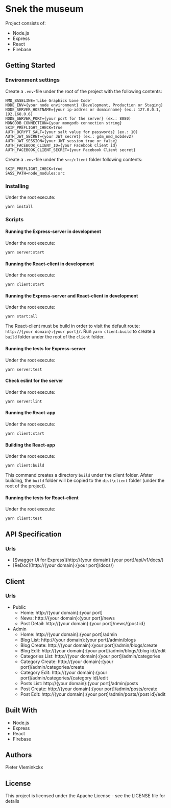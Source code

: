 # Snek the museum

Project consists of:

- Node.js
- Express
- React
- Firebase

## Getting Started

### Environment settings

Create a `.env`-file under the root of the project with the following contents:

```
NMD_BASELINE='Like Graphics Love Code'  
NODE_ENV={your node environment} (Development, Production or Staging)  
NODE_SERVER_HOSTNAME={your ip-addres or domainname} (ex.: 127.0.0.1, 192.168.0.6)  
NODE_SERVER_PORT={your port for the server} (ex.: 8080)  
MONGODB_CONNECTION={your mongodb connection string}
SKIP_PREFLIGHT_CHECK=true
AUTH_BCRYPT_SALT={your salt value for passwords} (ex.: 10) 
AUTH_JWT_SECRET={your JWT secret} (ex.: gdm_nmd_mobdev2) 
AUTH_JWT_SESSION={your JWT session true or false} 
AUTH_FACEBOOK_CLIENT_ID={your Facebook Client id} 
AUTH_FACEBOOK_CLIENT_SECRET={your Facebook Client secret} 
```

Create a `.env`-file under the `src/client` folder following contents:

```
SKIP_PREFLIGHT_CHECK=true
SASS_PATH=node_modules:src
```

### Installing

Under the root execute:

```
yarn install
```

### Scripts

#### Running the Express-server in development

Under the root execute:

```
yarn server:start
```

#### Running the React-client in development

Under the root execute:

```
yarn client:start
```

#### Running the Express-server and React-client in development

Under the root execute:

```
yarn start:all
```

The React-client must be build in order to visit the default route: `http://{your domain}:{your port}/`. Run `yarn client:build` to create a `build` folder under the root of the `client` folder.

#### Running the tests for Express-server

Under the root execute:

```
yarn server:test
```

#### Check eslint for the server

Under the root execute:

```
yarn server:lint
```

#### Running the React-app

Under the root execute:

```
yarn client:start
```

#### Building the React-app

Under the root execute:

```
yarn client:build
```

This command creates a directory `build` under the client folder. Afster building, the `build` folder will be copied to the `dist\client` folder (under the root of the project).

#### Running the tests for React-client

Under the root execute:

```
yarn client:test
```

## API Specification

### Urls

- [Swagger Ui for Express](http://{your domain}:{your port]/api/v1/docs/)
- [ReDoc](http://{your domain}:{your port]/docs/)

## Client

### Urls

- Public
  - Home: http://{your domain}:{your port]
  - News: http://{your domain}:{your port]/news
  - Post Detail: http://{your domain}:{your port]/news/{post id}
- Admin
  - Home: http://{your domain}:{your port]/admin
  - Blog List: http://{your domain}:{your port]/admin/blogs
  - Blog Create: http://{your domain}:{your port]/admin/blogs/create
  - Blog Edit: http://{your domain}:{your port]/admin/blogs/{blog id}/edit
  - Categories List: http://{your domain}:{your port]/admin/categories
  - Category Create: http://{your domain}:{your port]/admin/categories/create
  - Category Edit: http://{your domain}:{your port]/admin/categories/{category id}/edit
  - Posts List: http://{your domain}:{your port]/admin/posts
  - Post Create: http://{your domain}:{your port]/admin/posts/create
  - Post Edit: http://{your domain}:{your port]/admin/posts/{post id}/edit

## Built With

- Node.js
- Express
- React
- Firebase

## Authors

Pieter Vleminkckx

## License

This project is licensed under the Apache License - see the LICENSE file for details
